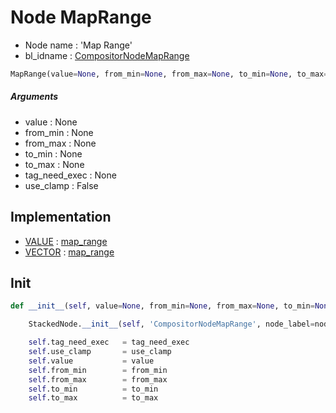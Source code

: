 # Node MapRange

- Node name : 'Map Range'
- bl_idname : [CompositorNodeMapRange](https://docs.blender.org/api/current/bpy.types.CompositorNodeMapRange.html)


``` python
MapRange(value=None, from_min=None, from_max=None, to_min=None, to_max=None, tag_need_exec=None, use_clamp=False, node_label=None, node_color=None)
```
##### Arguments

- value : None
- from_min : None
- from_max : None
- to_min : None
- to_max : None
- tag_need_exec : None
- use_clamp : False

## Implementation

- [VALUE](/docs/Compositor/VALUE.md) : [map_range](/docs/Compositor/VALUE.md#map_range)
- [VECTOR](/docs/Compositor/VECTOR.md) : [map_range](/docs/Compositor/VECTOR.md#map_range)

## Init

``` python
def __init__(self, value=None, from_min=None, from_max=None, to_min=None, to_max=None, tag_need_exec=None, use_clamp=False, node_label=None, node_color=None):

    StackedNode.__init__(self, 'CompositorNodeMapRange', node_label=node_label, node_color=node_color)

    self.tag_need_exec   = tag_need_exec
    self.use_clamp       = use_clamp
    self.value           = value
    self.from_min        = from_min
    self.from_max        = from_max
    self.to_min          = to_min
    self.to_max          = to_max
```
